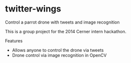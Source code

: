 twitter-wings
=============
Control a parrot drone with tweets and image recognition 

This is a group project for the 2014 Cerner intern hackathon.

Features
* Allows anyone to control the drone via tweets
* Drone control via image recognition in OpenCV
